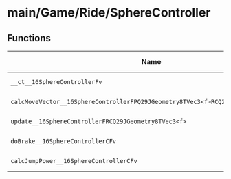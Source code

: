 # main/Game/Ride/SphereController

## Functions

| Name | Address | Match % |
|------|---------|---------|
| `__ct__16SphereControllerFv` | `0x80330AF8` | :x: (0.0%) |
| `calcMoveVector__16SphereControllerFPQ29JGeometry8TVec3<f>RCQ29JGeometry8TVec3<f>` | `0x80330B10` | :x: (0.0%) |
| `update__16SphereControllerFRCQ29JGeometry8TVec3<f>` | `0x80330B24` | :x: (0.0%) |
| `doBrake__16SphereControllerCFv` | `0x80330B28` | :x: (0.0%) |
| `calcJumpPower__16SphereControllerCFv` | `0x80330B30` | :x: (0.0%) |